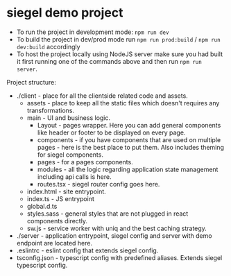# siegel demo project
- To run the project in development mode: `npm run dev`
- To build the project in dev/prod mode run `npm run prod:build` / `npm run dev:build` accordingly
- To host the project locally using NodeJS server make sure you had built it first running one of the commands above and then run `npm run server`.

Project structure:
- ./client - place for all the clientside related code and assets.
    - assets - place to keep all the static files which doesn't requires any transformations.
    - main - UI and business logic.
        - Layout - pages wrapper. Here you can add general components like header or footer to be displayed on every page.
        - components - if you have components that are used on multiple pages - here is the best place to put them. Also includes theming for siegel components.
        - pages - for a pages components.
        - modules - all the logic regarding application state management including api calls is here.
        - routes.tsx - siegel router config goes here.
    - index.html - site entrypoint.
    - index.ts - JS entrypoint
    - global.d.ts
    - styles.sass - general styles that are not plugged in react components directly.
    - sw.js - service worker with uniq and the best caching strategy.
- ./server - application entrypoint, siegel config and server with demo endpoint are located here.
- .eslintrc - eslint config that extends siegel config.
- tsconfig.json - typescript config with predefined aliases. Extends siegel typescript config.